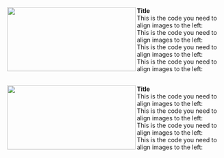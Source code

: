 ##
<img align="left" width="300" height="150" src="/images/500x300.png">
<b>Title</b>
<br>This is the code you need to align images to the left:
<br>This is the code you need to align images to the left:
<br>This is the code you need to align images to the left:
<br>This is the code you need to align images to the left:



##
<img align="left" width="300" height="150" src="/images/500x300.png">
<b>Title</b>
<br>This is the code you need to align images to the left:
<br>This is the code you need to align images to the left:
<br>This is the code you need to align images to the left:
<br>This is the code you need to align images to the left:
